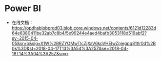 # Power BI
- 在线文档：https://opdhsblobprod03.blob.core.windows.net/contents/6121d12283d64e6380411be32ab7c8b4/5e99244e4aed4bafb3053118d519abf2?sv=2015-04-05&sr=b&sig=X1W%2BRZYOMwTlcZjXaV6koVHEIwZpjegpg81tIr0d%2B0s%3D&st=2018-04-17T13%3A54%3A25Z&se=2018-04-18T14%3A04%3A25Z&sp=r
